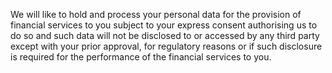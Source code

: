 We will like to hold and process your personal data for the provision of
financial services to you subject to your express consent authorising us
to do so and such data will not be disclosed to or accessed by any third
party except with your prior approval, for regulatory reasons or if such
disclosure is required for the performance of the financial services to
you.
